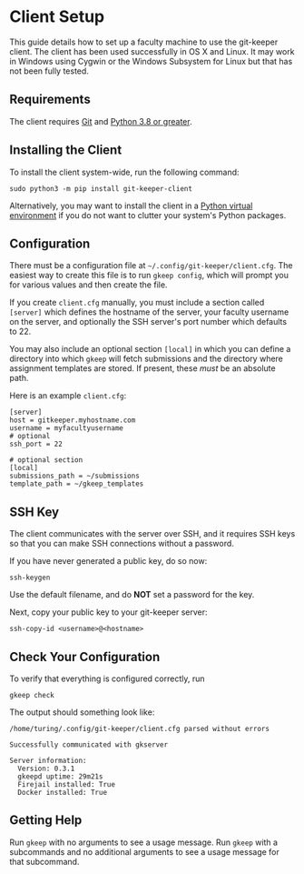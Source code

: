 # Client Setup

This guide details how to set up a faculty machine to use the git-keeper
client. The client has been used successfully in OS X and Linux. It may work in
Windows using Cygwin or the Windows Subsystem for Linux but that has not been
fully tested.

## Requirements

The client requires [Git](https://git-scm.com/downloads) and [
Python 3.8 or greater](https://www.python.org/downloads/).

## Installing the Client

To install the client system-wide, run the following command:

```
sudo python3 -m pip install git-keeper-client
```

Alternatively, you may want to install the client in a
[Python virtual environment](https://docs.python.org/3/tutorial/venv.html) if
you do not want to clutter your system's Python packages.

## Configuration

There must be a configuration file at `~/.config/git-keeper/client.cfg`. The easiest
way to create this file is to run `gkeep config`, which will prompt you for various
values and then create the file.

If you create `client.cfg` manually, you must include a section called `[server]` which 
defines the hostname of the server, your faculty username on the server, and optionally the SSH
server's port number which defaults to 22.

You may also include an optional section `[local]` in which you can define a directory
into which `gkeep` will fetch submissions and the directory where assignment templates
are stored.  If present, these *must* be an absolute path.

Here is an example `client.cfg`:

```
[server]
host = gitkeeper.myhostname.com
username = myfacultyusername
# optional
ssh_port = 22

# optional section
[local]
submissions_path = ~/submissions
template_path = ~/gkeep_templates
```

## SSH Key

The client communicates with the server over SSH, and it requires SSH keys so that you 
can make SSH connections without a password.

If you have never generated a public key, do so now:

```
ssh-keygen
```

Use the default filename, and do **NOT** set a password for the key.

Next, copy your public key to your git-keeper server:

```
ssh-copy-id <username>@<hostname>
```

## Check Your Configuration

To verify that everything is configured correctly, run

```
gkeep check
```

The output should something look like:

```
/home/turing/.config/git-keeper/client.cfg parsed without errors

Successfully communicated with gkserver

Server information:
  Version: 0.3.1
  gkeepd uptime: 29m21s
  Firejail installed: True
  Docker installed: True
```

## Getting Help

Run `gkeep` with no arguments to see a usage message.  Run `gkeep` with a subcommands
and no additional arguments to see a usage message for that subcommand.
